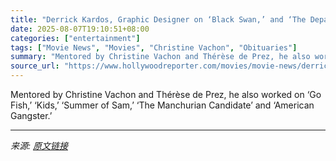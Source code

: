 ```yaml
---
title: "Derrick Kardos, Graphic Designer on ‘Black Swan,’ and ‘The Departed,’ Dies at 53"
date: 2025-08-07T19:10:51+08:00
categories: ["entertainment"]
tags: ["Movie News", "Movies", "Christine Vachon", "Obituaries"]
summary: "Mentored by Christine Vachon and Thérèse de Prez, he also worked on ‘Go Fish,’ ‘Kids,’ ‘Summer of Sam,’ ‘The Manchurian Candidate’ and ‘American Gangster.’"
source_url: "https://www.hollywoodreporter.com/movies/movie-news/derrick-kardos-dead-black-swan-graphic-designer-1236339032/"
---
```


Mentored by Christine Vachon and Thérèse de Prez, he also worked on ‘Go Fish,’ ‘Kids,’ ‘Summer of Sam,’ ‘The Manchurian Candidate’ and ‘American Gangster.’

---

*来源: [原文链接](https://www.hollywoodreporter.com/movies/movie-news/derrick-kardos-dead-black-swan-graphic-designer-1236339032/)*
